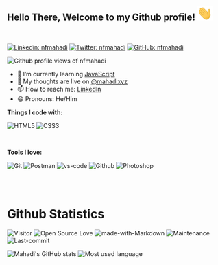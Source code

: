 <h2> Hello There, Welcome to my Github profile! <img src="https://github.com/nfmahadi/nfmahadi/blob/main/Hi.gif" width="35"></h2>
<br>


[![Linkedin: nfmahadi](https://img.shields.io/badge/-nfmahadi-blue?style=flat-square&logo=Linkedin&logoColor=white&link=https://www.linkedin.com/in/nfmahadi/)](https://www.linkedin.com/in/mahadixyz/)
[![Twitter: nfmahadi](https://img.shields.io/twitter/follow/nfmahadi?style=social)](https://twitter.com/nfmahadi)
[![GitHub: nfmahadi](https://img.shields.io/github/followers/nfmahadi?label=follow&style=social)](https://github.com/nfmahadi)

<img src="https://komarev.com/ghpvc/?username=nfmahadi&label=Profile%20views&color=brightgreen&style=plastic" alt=" Github profile views of nfmahadi" /> 

<!-- - 🔭 I’m currently working on ... -->
- 🌱 I’m currently learning   <a href="https://github.com/nfmahadi/JavaScript-journey" target="blank">JavaScript</a>
- 💬 My thoughts are live on [@mahadixyz](https://twitter.com/nfmahadi)
- 📫 How to reach me: [LinkedIn](https://linkedin.com/in/nfmahadi)
- 😄 Pronouns: He/Him
<!-- - 👯 I’m looking to collaborate on ... -->
<!-- - 🤔 I’m looking for help with ... -->
<!-- - ⚡ Fun fact: ... -->

**Things I code with:**

![HTML5](https://img.shields.io/badge/HTML5-E34F26?style=for-the-badge&logo=html5&logoColor=white)
![CSS3](https://img.shields.io/badge/CSS3-1572B6?style=for-the-badge&logo=css3&logoColor=white)

<br>

**Tools I love:**

![Git](https://img.shields.io/badge/git%20-%23F05033.svg?&style=for-the-badge&logo=git&logoColor=white)
![Postman](https://img.shields.io/badge/Postman-black?style=for-the-badge&logo=postman)
![vs-code](https://img.shields.io/badge/-VS%20Code-007ACC?style=for-the-badge&logo=visual-studio-code)
![Github](https://img.shields.io/badge/GitHub-100000?style=for-the-badge&logo=github&logoColor=white)
![Photoshop](https://img.shields.io/badge/adobe%20photoshop%20-%2331A8FF.svg?&style=for-the-badge&logo=adobe%20photoshop&logoColor=white)

<br>
<br>

# Github Statistics

![Visitor](https://komarev.com/ghpvc/?username=nfmahadi&color=blueviolet&style=flat-square) 
![Open Source Love](https://badges.frapsoft.com/os/v1/open-source.svg?v=103)
![made-with-Markdown](https://img.shields.io/badge/Made%20with-Markdown-1f425f.svg?style=flat-square)
![Maintenance](https://img.shields.io/badge/Maintained%3F-yes-green.svg?style=flat-square&color=brightgreen)
![Last-commit](https://img.shields.io/github/last-commit/nfmahadi/nfmahadi?style=flat-square&color=blueviolet)

![Mahadi's GitHub stats](https://github-readme-stats.vercel.app/api?username=nfmahadi&show_icons=true&theme=dracula)
![Most used language](https://github-readme-stats.vercel.app/api/top-langs/?username=nfmahadi&theme=dracula)
